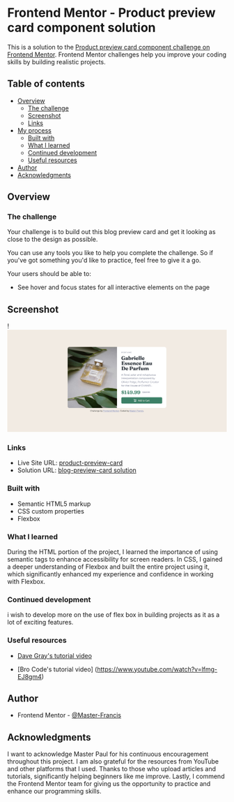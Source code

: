 # Frontend Mentor - Product preview card component solution

This is a solution to the [Product preview card component challenge on Frontend Mentor](https://www.frontendmentor.io/challenges/product-preview-card-component-GO7UmttRfa). Frontend Mentor challenges help you improve your coding skills by building realistic projects. 

## Table of contents

- [Overview](#overview)
  - [The challenge](#the-challenge)
  - [Screenshot](#screenshot)
  - [Links](#links)
- [My process](#my-process)
  - [Built with](#built-with)
  - [What I learned](#what-i-learned)
  - [Continued development](#continued-development)
  - [Useful resources](#useful-resources)
- [Author](#author)
- [Acknowledgments](#acknowledgments)

## Overview

### The challenge

Your challenge is to build out this blog preview card and get it looking as close to the design as possible.

You can use any tools you like to help you complete the challenge. So if you've got something you'd like to practice, feel free to give it a go.

Your users should be able to:

- See hover and focus states for all interactive elements on the page

## Screenshot

!![product preview-card](image.png)

### Links

- Live Site URL: [product-preview-card](https://66a840d1fdcd54b5cd9bf98a--capable-malasada-b9cb4e.netlify.app/)
- Solution URL: [blog-preview-card solution](https://github.com/freshframcis/blog-preview-card)

### Built with

- Semantic HTML5 markup
- CSS custom properties
- Flexbox

### What I learned

During the HTML portion of the project, I learned the importance of using semantic tags to enhance accessibility for screen readers. In CSS, I gained a deeper understanding of Flexbox and built the entire project using it, which significantly enhanced my experience and confidence in working with Flexbox.

### Continued development

i wish to develop more on the use of flex box in building projects as it as a lot of exciting features.

### Useful resources

- [Dave Gray's tutorial video](https://www.hostitsmart.com/blog/best-youtube-channels-to-learn-web-development/)

- [Bro Code's tutorial video]
  (https://www.youtube.com/watch?v=lfmg-EJ8gm4)

## Author

- Frontend Mentor - [@Master-Francis](https://www.frontendmentor.io/profile/freshframcis)

## Acknowledgments

I want to acknowledge Master Paul for his continuous encouragement throughout this project. I am also grateful for the resources from YouTube and other platforms that I used. Thanks to those who upload articles and tutorials, significantly helping beginners like me improve. Lastly, I commend the Frontend Mentor team for giving us the opportunity to practice and enhance our programming skills.
